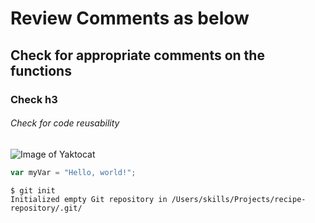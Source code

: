 # Review Comments as below
## Check for appropriate comments on the functions
### Check h3
###### Check for code reusability


![Image of Yaktocat](https://octodex.github.com/images/yaktocat.png)


``` javascript
var myVar = "Hello, world!";
```
```
$ git init
Initialized empty Git repository in /Users/skills/Projects/recipe-repository/.git/
```
